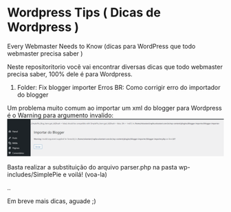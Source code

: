 # Wordpress Tips ( Dicas de Wordpress )
 Every Webmaster Needs to Know (dicas para WordPress que todo webmaster precisa saber )

Neste repositoritorio você vai encontrar diversas dicas que todo webmaster precisa saber, 100% dele é para Wordpress.

1. Folder: Fix blogger importer Erros
BR: Como corrigir erro do importador do blogger

Um problema muito comum ao importar um xml do blogger para Wordpress é o Warning para argumento invalido:
![alt text](Fix%20Blogger%20Importer%20Errors/ignore-imagens-for-readme/wordpress-tips-blogger-importer-1.png)

Basta realizar a substituição do arquivo parser.php na pasta wp-includes/SimplePie e voilá! (voa-la)

..

Em breve mais dicas, aguade ;)